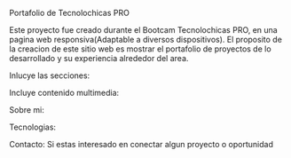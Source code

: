 Portafolio de Tecnolochicas PRO

Este proyecto fue creado durante el Bootcam Tecnolochicas PRO, en una pagina web responsiva(Adaptable a diversos dispositivos).
El proposito de la creacion de este sitio web es mostrar el portafolio de proyectos de lo desarrollado y su experiencia alrededor del area.

Inlucye las secciones: 

Incluye contenido multimedia:

Sobre mi:

Tecnologias:

Contacto:
Si estas interesado en conectar algun proyecto o oportunidad